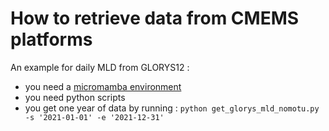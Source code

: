 # How to retrieve data from CMEMS platforms

An example for daily MLD from GLORYS12 :
  - you need a [micromamba environment](cmems/mamba_env.yml)
  - you need python scripts
  - you get one year of data by running : ```python get_glorys_mld_nomotu.py -s '2021-01-01' -e '2021-12-31'```
